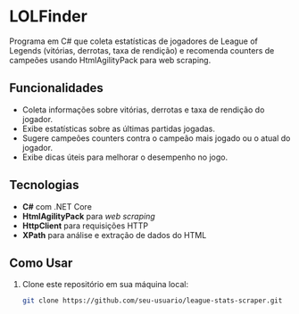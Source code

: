# LOLFinder
Programa em C# que coleta estatísticas de jogadores de League of Legends (vitórias, derrotas, taxa de rendição) e recomenda counters de campeões usando HtmlAgilityPack para web scraping.

## Funcionalidades

- Coleta informações sobre vitórias, derrotas e taxa de rendição do jogador.
- Exibe estatísticas sobre as últimas partidas jogadas.
- Sugere campeões counters contra o campeão mais jogado ou o atual do jogador.
- Exibe dicas úteis para melhorar o desempenho no jogo.

## Tecnologias

- **C#** com .NET Core
- **HtmlAgilityPack** para *web scraping*
- **HttpClient** para requisições HTTP
- **XPath** para análise e extração de dados do HTML

## Como Usar

1. Clone este repositório em sua máquina local:
   ```bash
   git clone https://github.com/seu-usuario/league-stats-scraper.git
